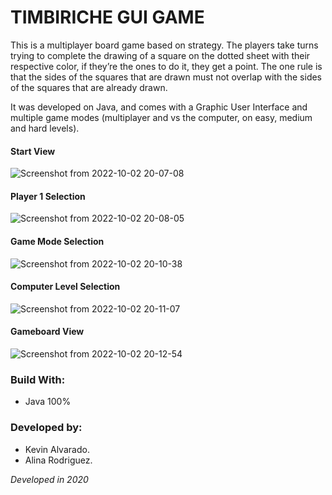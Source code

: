 # TIMBIRICHE GUI GAME
This is a multiplayer board game based on strategy. The players take turns trying to complete the drawing of a square on the dotted sheet with their respective color, if they’re the ones to do it, they get a point. The one rule is that the sides of the squares that are drawn must not overlap with the sides of the squares that are already drawn.

It was developed on Java, and comes with a Graphic User Interface and multiple game modes (multiplayer and vs the computer, on easy, medium and hard levels).

#### Start View
![Screenshot from 2022-10-02 20-07-08](https://user-images.githubusercontent.com/103754829/193490082-66b51d80-64ea-4bb0-99be-d50acaf0c125.png)

#### Player 1 Selection
![Screenshot from 2022-10-02 20-08-05](https://user-images.githubusercontent.com/103754829/193490083-3e8d387b-ed3e-47dd-9440-40d1f40e2d16.png)

#### Game Mode Selection
![Screenshot from 2022-10-02 20-10-38](https://user-images.githubusercontent.com/103754829/193490085-25cd3e48-6365-4bf5-a79c-8ae02ad58ed1.png)

#### Computer Level Selection
![Screenshot from 2022-10-02 20-11-07](https://user-images.githubusercontent.com/103754829/193490086-a8c05c2e-a6a5-4338-87c7-ed0a9af0ef90.png)

#### Gameboard View
![Screenshot from 2022-10-02 20-12-54](https://user-images.githubusercontent.com/103754829/193490088-cf259bb5-9952-488b-9333-3770637bd3cd.png)

### Build With:
- Java 100%

### Developed by:
- Kevin Alvarado.
- Alina Rodriguez.

_Developed in 2020_
